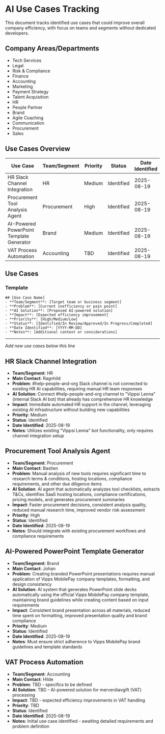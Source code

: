 # AI Use Cases Tracking

This document tracks identified use cases that could improve overall company efficiency, with focus on teams and segments without dedicated developers.

## Company Areas/Departments
- Tech Services
- Legal
- Risk & Compliance
- Finance
- Accounting
- Marketing
- Payment Strategy
- Talent Acquisition
- HR
- People Partner
- Brand
- Agile Coaching
- Communication
- Procurement
- Sales

## Use Cases Overview

| Use Case | Team/Segment | Priority | Status | Date Identified |
|----------|--------------|----------|--------|-----------------|
| HR Slack Channel Integration | HR | Medium | Identified | 2025-08-19 |
| Procurement Tool Analysis Agent | Procurement | High | Identified | 2025-08-19 |
| AI-Powered PowerPoint Template Generator | Brand | Medium | Identified | 2025-08-19 |
| VAT Process Automation | Accounting | TBD | Identified | 2025-08-19 |

## Use Cases

### Template
```
## [Use Case Name]
- **Team/Segment**: [Target team or business segment]
- **Problem**: [Current inefficiency or pain point]
- **AI Solution**: [Proposed AI-powered solution]
- **Impact**: [Expected efficiency improvement]
- **Priority**: [High/Medium/Low]
- **Status**: [Identified/In Review/Approved/In Progress/Completed]
- **Date Identified**: [YYYY-MM-DD]
- **Notes**: [Additional context or considerations]
```

---

*Add new use cases below this line*

## HR Slack Channel Integration
- **Team/Segment**: HR
- **Main Contact**: Ragnhild
- **Problem**: #help-people-and-org Slack channel is not connected to existing HR AI capabilities, requiring manual HR team responses
- **AI Solution**: Connect #help-people-and-org channel to "Vippsi Lenna" (internal Slack AI bot) that already has comprehensive HR knowledge
- **Impact**: Immediate automated HR support in the channel, leveraging existing AI infrastructure without building new capabilities
- **Priority**: Medium
- **Status**: Identified
- **Date Identified**: 2025-08-19
- **Notes**: Utilizes existing "Vippsi Lenna" bot functionality, only requires channel integration setup

## Procurement Tool Analysis Agent
- **Team/Segment**: Procurement
- **Main Contact**: Bastien
- **Problem**: Manual analysis of new tools requires significant time to research terms & conditions, hosting locations, compliance requirements, and other due diligence items
- **AI Solution**: AI agent that automatically analyzes tool checklists, extracts T&Cs, identifies SaaS hosting locations, compliance certifications, pricing models, and generates procurement summaries
- **Impact**: Faster procurement decisions, consistent analysis quality, reduced manual research time, improved vendor risk assessment
- **Priority**: High
- **Status**: Identified
- **Date Identified**: 2025-08-19
- **Notes**: Should integrate with existing procurement workflows and compliance requirements

## AI-Powered PowerPoint Template Generator
- **Team/Segment**: Brand
- **Main Contact**: Johan
- **Problem**: Creating branded PowerPoint presentations requires manual application of Vipps MobilePay company templates, formatting, and design consistency
- **AI Solution**: AI system that generates PowerPoint slide decks automatically using the official Vipps MobilePay company template, maintaining brand guidelines while creating content based on input requirements
- **Impact**: Consistent brand presentation across all materials, reduced time spent on formatting, improved presentation quality and brand compliance
- **Priority**: Medium
- **Status**: Identified
- **Date Identified**: 2025-08-19
- **Notes**: Must ensure strict adherence to Vipps MobilePay brand guidelines and template standards

## VAT Process Automation
- **Team/Segment**: Accounting
- **Main Contact**: Hilde
- **Problem**: TBD - specifics to be defined
- **AI Solution**: TBD - AI-powered solution for merverdiavgift (VAT) processing
- **Impact**: TBD - expected efficiency improvements in VAT handling
- **Priority**: TBD
- **Status**: Identified
- **Date Identified**: 2025-08-19
- **Notes**: Initial use case identified - awaiting detailed requirements and problem definition

